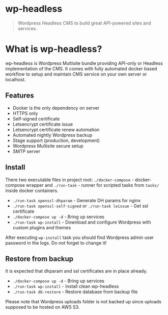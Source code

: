 # wp-headless

> Wordpress Headless CMS to build great API-powered sites and services.

# What is wp-headless?

wp-headless is Wordpress Multisite bundle providing API-only or Headless implementation of the CMS. It comes with fully automated docker based workflow to setup and maintain CMS service on your own server or localhost.

## Features

- Docker is the only dependency on server
- HTTPS only
- Self-signed certificate
- Letsencrypt certificate issue
- Letsencrypt certificate renew automation
- Automated nightly Wordpress backup
- Stage support (production, development)
- Wordpress Multisite secure setup
- SMTP server

## Install

There two executable files in project root: `./docker-compose` - docker-compose wrapper and `./run-task` - runner for scripted tasks from `tasks/` inside docker containers.

- `./run-task openssl-dhparam` - Generate DH params for nginx
- `./run-task openssl-self-signed` or `./run-task leissue` - Get ssl certificate
- `./docker-compose up -d` - Bring up services
- `./run-task wp-install` - Download and configure Wordpress with custom plugins and themes

After executing `wp-install` task you should find Wordpress admin user password in the logs. Do not forget to change it!

## Restore from backup

It is expected that dhparam and ssl certificates are in place already.

- `./docker-compose up -d` - Bring up services
- `./run-task wp-install` - Install clean wp-headless
- `./run-task db-restore` - Restore database from backup file

Please note that Wordpress uploads folder is not backed up since uploads supposed to be hosted on AWS S3.
